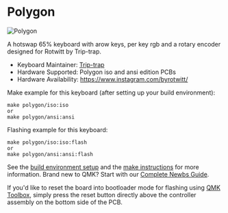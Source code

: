 # Polygon

![Polygon]()

A hotswap 65% keyboard with arow keys, per key rgb and a rotary encoder designed for Rotwitt by Trip-trap.

* Keyboard Maintainer: [Trip-trap](https://github.com/adamnaldal)
* Hardware Supported: Polygon iso and ansi edition PCBs
* Hardware Availability: https://www.instagram.com/byrotwitt/

Make example for this keyboard (after setting up your build environment):

    make polygon/iso:iso
    or
    make polygon/ansi:ansi

Flashing example for this keyboard:

    make polygon/iso:iso:flash
    or
    make polygon/ansi:ansi:flash

See the [build environment setup](https://docs.qmk.fm/#/getting_started_build_tools) and the [make instructions](https://docs.qmk.fm/#/getting_started_make_guide) for more information. Brand new to QMK? Start with our [Complete Newbs Guide](https://docs.qmk.fm/#/newbs).

If you'd like to reset the board into bootloader mode for flashing using [QMK Toolbox](https://github.com/qmk/qmk_toolbox), simply press the reset button directly above the controller assembly on the bottom side of the PCB.
